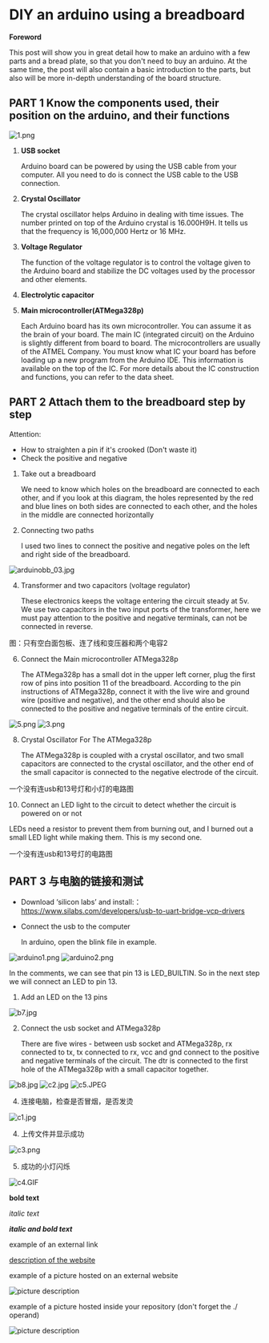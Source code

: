 # DIY an arduino using a breadboard

**Foreword**

This post will show you in great detail how to make an arduino with a few parts and a bread plate, so that you don't need to buy an arduino. At the same time, the post will also contain a basic introduction to the parts, but also will be more in-depth understanding of the board structure.

## PART 1 Know the components used, their position on the arduino, and their functions

![1.png](https://github.com/xinxinwang233/wang-Xinyi-s-assignments/blob/main/01-breadboard/images/1.png)

1. **USB socket**
   
   Arduino board can be powered by using the USB cable from your computer. All you need to do is connect the USB cable to the USB connection.
2. **Crystal Oscillator**
   
   The crystal oscillator helps Arduino in dealing with time issues. The number printed on top of the Arduino crystal is 16.000H9H. It tells us that the frequency is 16,000,000 Hertz or 16 MHz.
4. **Voltage Regulator**
   
   The function of the voltage regulator is to control the voltage given to the Arduino board and stabilize the DC voltages used by the processor and other elements.
6. **Electrolytic capacitor**
   
8. **Main microcontroller(ATMega328p)**
   
   Each Arduino board has its own microcontroller. You can assume it as the brain of your board. The main IC (integrated circuit) on the Arduino is slightly different from board to board. The microcontrollers are usually of the ATMEL Company. You must know what IC your board has before loading up a new program from the Arduino IDE. This information is available on the top of the IC. For more details about the IC construction and functions, you can refer to the data sheet.

## PART 2 Attach them to the breadboard step by step
  Attention:
* How to straighten a pin if it's crooked (Don't waste it)
* Check the positive and negative
  
1. Take out a breadboard

   We need to know which holes on the breadboard are connected to each other, and if you look at this diagram, the holes represented by the red and blue lines on both sides are connected to each other, and the holes in the middle are connected horizontally

3. Connecting two paths

   I used two lines to connect the positive and negative poles on the left and right side of the breadboard.

![arduinobb_03.jpg](https://github.com/xinxinwang233/wang-Xinyi-s-assignments/blob/main/01-breadboard/images/arduinobb_03.jpg)

4. Transformer and two capacitors (voltage regulator)
   
   These electronics keeps the voltage entering the circuit steady at 5v. We use two capacitors in the two input ports of the transformer, here we must pay attention to the positive and negative terminals, can not be connected in reverse.
   
图：只有空白面包板、连了线和变压器和两个电容2

6. Connect the Main microcontroller ATMega328p

   The ATMega328p has a small dot in the upper left corner, plug the first row of pins into position 11 of the breadboard. According to the pin instructions of ATMega328p, connect it with the live wire and ground wire (positive and negative), and the other end should also be connected to the positive and negative terminals of the entire circuit.

![5.png](https://github.com/xinxinwang233/wang-Xinyi-s-assignments/blob/main/01-breadboard/images/5.png)
![3.png](https://github.com/xinxinwang233/wang-Xinyi-s-assignments/blob/main/01-breadboard/images/3.png)


8. Crystal Oscillator For The ATMega328p

   The ATMega328p is coupled with a crystal oscillator, and two small capacitors are connected to the crystal oscillator, and the other end of the small capacitor is connected to the negative electrode of the circuit.

一个没有连usb和13号灯和小灯的电路图

10. Connect an LED light to the circuit to detect whether the circuit is powered on or not

   LEDs need a resistor to prevent them from burning out, and I burned out a small LED light while making them. This is my second one.

一个没有连usb和13号灯的电路图

## PART 3 与电脑的链接和测试

* Download ‘silicon labs’ and install:：https://www.silabs.com/developers/usb-to-uart-bridge-vcp-drivers
* Connect the usb to the computer
  
  In arduino, open the blink file in example.
  
![arduino1.png](https://github.com/xinxinwang233/wang-Xinyi-s-assignments/blob/main/01-breadboard/images/arduino1.png)
![arduino2.png](https://github.com/xinxinwang233/wang-Xinyi-s-assignments/blob/main/01-breadboard/images/arduino2.png)

In the comments, we can see that pin 13 is LED_BUILTIN. So in the next step we will connect an LED to pin 13.

1. Add an LED on the 13 pins

![b7.jpg](https://github.com/xinxinwang233/wang-Xinyi-s-assignments/blob/main/01-breadboard/images/b7.jpg)

2. Connect the usb socket and ATMega328p

   There are five wires - between usb socket and ATMega328p, rx connected to tx, tx connected to rx, vcc and gnd connect to the positive and negative terminals of the circuit. The dtr is connected to the first hole of the ATMega328p with a small capacitor together.

![b8.jpg](https://github.com/xinxinwang233/wang-Xinyi-s-assignments/blob/main/01-breadboard/images/b8.jpg)
![c2.jpg](https://github.com/xinxinwang233/wang-Xinyi-s-assignments/blob/main/01-breadboard/images/c2.jpg)
![c5.JPEG](https://github.com/xinxinwang233/wang-Xinyi-s-assignments/blob/main/01-breadboard/images/c5.JPEG)

4. 连接电脑，检查是否冒烟，是否发烫

![c1.jpg](https://github.com/xinxinwang233/wang-Xinyi-s-assignments/blob/main/01-breadboard/images/c1.jpg)

4. 上传文件并显示成功

![c3.png](https://github.com/xinxinwang233/wang-Xinyi-s-assignments/blob/main/01-breadboard/images/c3.png)


5. 成功的小灯闪烁

![c4.GIF](https://github.com/xinxinwang233/wang-Xinyi-s-assignments/blob/main/01-breadboard/images/c4.GIF)

**bold text**

*italic text*

***italic and bold text***

example of an external link

[description of the website](https://www.https://www.example.com/)

example of a picture hosted on an external website

![picture description](https://djmag.com/sites/default/files/storyimages/Clara_Rockmore.jpg)

example of a picture hosted inside your repository (don't forget the ./ operand)

![picture description](./images/example.jpg)
